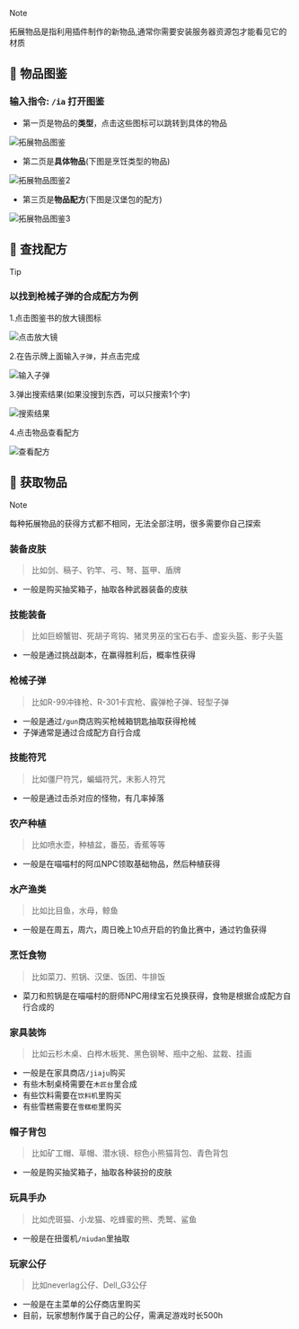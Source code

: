 > [!note]
> 拓展物品是指利用插件制作的新物品,通常你需要安装服务器资源包才能看见它的材质
## 📖 物品图鉴

### 输入指令: `/ia` 打开图鉴

+ 第一页是物品的**类型**，点击这些图标可以跳转到具体的物品

![拓展物品图鉴](pics/iabook.png)

+ 第二页是**具体物品**(下图是烹饪类型的物品)

![拓展物品图鉴2](pics/iabook2.png)

+ 第三页是**物品配方**(下图是汉堡包的配方)

![拓展物品图鉴3](pics/iabook3.png)

## 🔎 查找配方

> [!tip]
### 以找到枪械子弹的合成配方为例

1.点击图鉴书的放大镜图标

![点击放大镜](pics/iasearch.png)

2.在告示牌上面输入`子弹`，并点击完成

![输入子弹](pics/iasearch2.png)

3.弹出搜索结果(如果没搜到东西，可以只搜索1个字)

![搜索结果](pics/iasearch3.png)

4.点击物品查看配方

![查看配方](pics/iasearch4.png)

## 🧲 获取物品

> [!note]
> 每种拓展物品的获得方式都不相同，无法全部注明，很多需要你自己探索

### 装备皮肤
> 比如剑、稿子、钓竿、弓、弩、盔甲、盾牌
+ 一般是购买抽奖箱子，抽取各种武器装备的皮肤

### 技能装备
> 比如巨螃蟹钳、死胡子弯钩、猪灵男巫的宝石右手、虚妄头盔、影子头盔
+ 一般是通过挑战副本，在赢得胜利后，概率性获得

### 枪械子弹
> 比如R-99冲锋枪、R-301卡宾枪、霰弹枪子弹、轻型子弹
+ 一般是通过`/gun`商店购买枪械箱钥匙抽取获得枪械
+ 子弹通常是通过合成配方自行合成

### 技能符咒
> 比如僵尸符咒，蝙蝠符咒，末影人符咒
+ 一般是通过击杀对应的怪物，有几率掉落

### 农产种植
> 比如喷水壶，种植盆，番茄，香蕉等等
+ 一般是在喵喵村的阿瓜NPC领取基础物品，然后种植获得

### 水产渔类
> 比如比目鱼，水母，鲸鱼
+ 一般是在周五，周六，周日晚上10点开启的钓鱼比赛中，通过钓鱼获得

### 烹饪食物
> 比如菜刀、煎锅、汉堡、饭团、牛排饭
+ 菜刀和煎锅是在喵喵村的厨师NPC用绿宝石兑换获得，食物是根据合成配方自行合成的

### 家具装饰
> 比如云杉木桌、白桦木板凳、黑色钢琴、瓶中之船、盆栽、挂画
+ 一般是在家具商店`/jiaju`购买
+ 有些木制桌椅需要在`木匠台`里合成
+ 有些饮料需要在`饮料机`里购买
+ 有些雪糕需要在`雪糕柜`里购买

### 帽子背包
> 比如矿工帽、草帽、潜水镜、棕色小熊猫背包、青色背包
+ 一般是购买抽奖箱子，抽取各种装扮的皮肤

### 玩具手办
> 比如虎斑猫、小龙猫、吃蜂蜜的熊、秃鹫、鲨鱼
+ 一般是在扭蛋机`/niudan`里抽取

### 玩家公仔
> 比如neverlag公仔、Dell_G3公仔
+ 一般是在主菜单的公仔商店里购买
+ 目前，玩家想制作属于自己的公仔，需满足游戏时长500h
